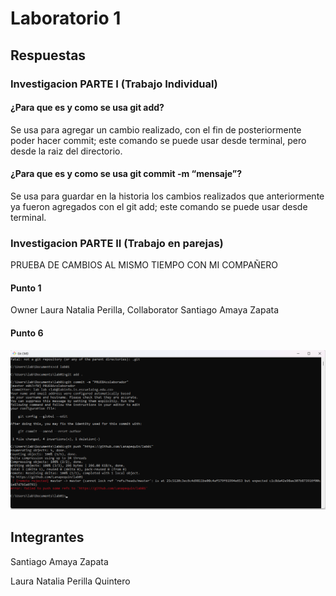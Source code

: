 # Laboratorio 1
## Respuestas

### Investigacion PARTE I (Trabajo Individual)

#### ¿Para que es y como se usa git add?
Se usa para agregar un cambio realizado, con el fin de posteriormente poder hacer commit; este comando se puede usar desde terminal, pero desde la raiz del directorio.
#### ¿Para que es y como se usa git commit -m “mensaje”?
Se usa para guardar en la historia los cambios realizados que anteriormente ya fueron agregados con el git add; este comando se puede usar desde terminal.




### Investigacion PARTE II (Trabajo en parejas)
PRUEBA DE CAMBIOS AL MISMO TIEMPO CON MI COMPAÑERO

#### Punto 1
Owner Laura Natalia Perilla, Collaborator Santiago Amaya Zapata

#### Punto 6
![alt text]({3A9A9655-7C79-434C-A167-324954358960}.png)

## Integrantes
Santiago Amaya Zapata

Laura Natalia Perilla Quintero
